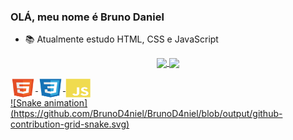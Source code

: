 ### OLÁ, meu nome é Bruno Daniel


- 📚 Atualmente estudo HTML, CSS e JavaScript

<div align="center">
  <a href="https://github.com/BrunoD4niel">
  <img height="180em"   align="center" src="https://github-readme-stats.vercel.app/api?username=BrunoD4niel&show_icons=true&theme=react&include_all_commits=true&count_private=true"/>
   <img height="180em"  align="center" src="https://github-readme-stats.vercel.app/api/top-langs/?username=BrunoD4niel&layout=compact&langs_count=7&theme=react" /> 
</div>
  <br>
<div>
  
  <img align="center" alt="bruno-HTML" height="30" width="40" src="https://raw.githubusercontent.com/devicons/devicon/master/icons/html5/html5-original.svg">
  <img align="center" alt="bruno-CSS" height="30" width="40" src="https://raw.githubusercontent.com/devicons/devicon/master/icons/css3/css3-original.svg">
  <img align="center" alt="bruno-Js" height="30" width="40" src="https://raw.githubusercontent.com/devicons/devicon/master/icons/javascript/javascript-plain.svg">
  
  
 </div> 
<div>
  ![Snake animation](https://github.com/BrunoD4niel/BrunoD4niel/blob/output/github-contribution-grid-snake.svg)
</div>
  
